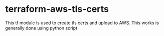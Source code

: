 # terraform-aws-tls-certs
This tf module is used to create tls certs and upload to AWS. This works is generally done using python script
